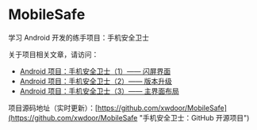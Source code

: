 # MobileSafe
学习 Android 开发的练手项目：手机安全卫士

关于项目相关文章，请访问：

- [Android 项目：手机安全卫士（1）—— 闪屏界面](http://blog.csdn.net/xwdoor/article/details/50736407 "手机安全卫士（1）：闪屏界面")
- [Android 项目：手机安全卫士（2）—— 版本升级](http://blog.csdn.net/xwdoor/article/details/50739182 "手机安全卫士（2）：版本升级")
- [Android 项目：手机安全卫士（3）—— 主界面布局](http://blog.csdn.net/xwdoor/article/details/50757216 "手机安全卫士（3）：主界面布局")

项目源码地址（实时更新）：[https://github.com/xwdoor/MobileSafe](https://github.com/xwdoor/MobileSafe "手机安全卫士：GitHub 开源项目") 
